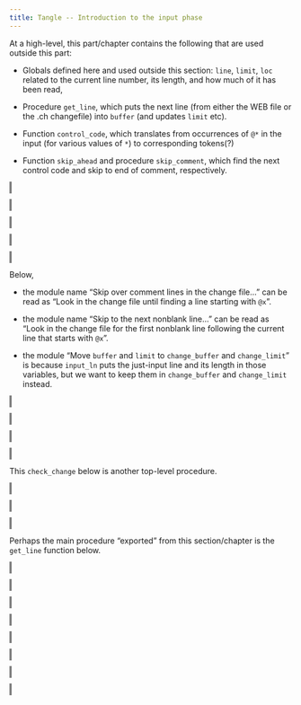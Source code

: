 ```yaml
---
title: Tangle -- Introduction to the input phase
---
```


<style>
object {
    border: 2px solid grey;
    width: 100%;
}
img {
    max-width: 100%;
}
</style>

At a high-level, this part/chapter contains the following that are used outside this part:

- Globals defined here and used outside this section: `line`, `limit`, `loc` related to the current line number, its length, and how much of it has been read,

- Procedure `get_line`, which puts the next line (from either the WEB file or the .ch changefile) into `buffer` (and updates `limit` etc).

- Function `control_code`, which translates from occurrences of `@*` in the input (for various values of `*`) to corresponding tokens(?)

- Function `skip_ahead` and procedure `skip_comment`, which find the next control code and skip to end of comment, respectively.


<object type="image/svg+xml" data="tangle-123.svg"></object>


<object type="image/svg+xml" data="tangle-124.svg"></object>


<object type="image/svg+xml" data="tangle-125.svg"></object>


<object type="image/svg+xml" data="tangle-126.svg"></object>


<object type="image/svg+xml" data="tangle-127.svg"></object>

Below,

- the module name “Skip over comment lines in the change file...” can be read as “Look in the change file until finding a line starting with `@x`”.

- the module name “Skip to the next nonblank line...” can be read as “Look in the change file for the first nonblank line following the current line that starts with `@x`”.

- the module “Move `buffer` and `limit` to `change_buffer` and `change_limit`” is because `input_ln` puts the just-input line and its length in those variables, but we want to keep them in `change_buffer` and `change_limit` instead.

<object type="image/svg+xml" data="tangle-128.svg"></object>


<object type="image/svg+xml" data="tangle-129.svg"></object>


<object type="image/svg+xml" data="tangle-130.svg"></object>


<object type="image/svg+xml" data="tangle-131.svg"></object>

This `check_change` below is another top-level procedure.

<object type="image/svg+xml" data="tangle-132.svg"></object>


<object type="image/svg+xml" data="tangle-133.svg"></object>


<object type="image/svg+xml" data="tangle-134.svg"></object>


Perhaps the main procedure “exported” from this section/chapter is the `get_line` function below.

<object type="image/svg+xml" data="tangle-135.svg"></object>


<object type="image/svg+xml" data="tangle-136.svg"></object>


<object type="image/svg+xml" data="tangle-137.svg"></object>


<object type="image/svg+xml" data="tangle-138.svg"></object>


<object type="image/svg+xml" data="tangle-139.svg"></object>


<object type="image/svg+xml" data="tangle-140.svg"></object>


<object type="image/svg+xml" data="tangle-141.svg"></object>


<object type="image/svg+xml" data="tangle-142.svg"></object>


